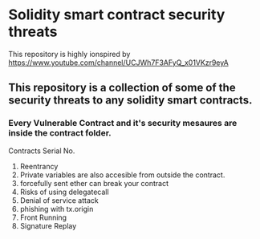 # Solidity smart contract security threats
This repository is highly ionspired by https://www.youtube.com/channel/UCJWh7F3AFyQ_x01VKzr9eyA

## This repository is a collection of some of the security threats to any solidity smart contracts.
### Every Vulnerable Contract and it's security mesaures are inside the contract folder.
Contracts Serial No. 
1. Reentrancy
2. Private variables are also accesible from outside the contract.
3. forcefully sent ether can break your contract 
4. Risks of using delegatecall
5. Denial of service attack
6. phishing with tx.origin
7. Front Running
8. Signature Replay




